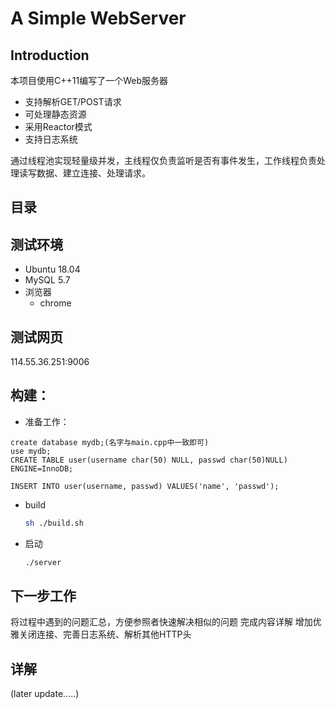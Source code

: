 # A Simple WebServer
## Introduction
本项目使用C++11编写了一个Web服务器
<!-- - 支持长连接（优雅关闭连接？） -->
- 支持解析GET/POST请求
- 可处理静态资源
- 采用Reactor模式
- 支持日志系统 
<!-- - 支持非活动长连接的回收 -->
  
通过线程池实现轻量级并发，主线程仅负责监听是否有事件发生，工作线程负责处理读写数据、建立连接、处理请求。

## 目录

## 测试环境
  - Ubuntu 18.04
  - MySQL 5.7
- 浏览器
  - chrome
## 测试网页
114.55.36.251:9006

## 构建：
- 准备工作：
```mysql
create database mydb;(名字与main.cpp中一致即可)
use mydb;
CREATE TABLE user(username char(50) NULL, passwd char(50)NULL) ENGINE=InnoDB;

INSERT INTO user(username, passwd) VALUES('name', 'passwd');
```

- build 
  ```bash
  sh ./build.sh
  ```
- 启动
  ```bash
  ./server
  ```

## 下一步工作
将过程中遇到的问题汇总，方便参照者快速解决相似的问题
完成内容详解
增加优雅关闭连接、完善日志系统、解析其他HTTP头

## 详解
(later update.....)